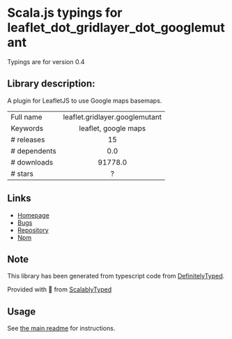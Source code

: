 
# Scala.js typings for leaflet_dot_gridlayer_dot_googlemutant

Typings are for version 0.4

## Library description:
A plugin for LeafletJS to use Google maps basemaps.

|                    |                 |
| ------------------ | :-------------: |
| Full name          | leaflet.gridlayer.googlemutant |
| Keywords           | leaflet, google maps |
| # releases         | 15 |
| # dependents       | 0.0 |
| # downloads        | 91778.0 |
| # stars            | ? |

## Links
- [Homepage](https://gitlab.com/IvanSanchez/Leaflet.GridLayer.GoogleMutant#readme)
- [Bugs](https://gitlab.com/IvanSanchez/Leaflet.GridLayer.GoogleMutant/issues)
- [Repository](https://gitlab.com/IvanSanchez/Leaflet.GridLayer.GoogleMutant)
- [Npm](https://www.npmjs.com/package/leaflet.gridlayer.googlemutant)
    


## Note
This library has been generated from typescript code from [DefinitelyTyped](https://definitelytyped.org).

Provided with :purple_heart: from [ScalablyTyped](https://github.com/oyvindberg/ScalablyTyped)

## Usage
See [the main readme](../../readme.md) for instructions.


